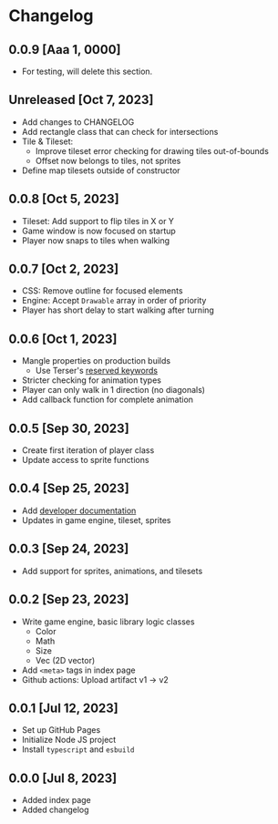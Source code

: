 # Changelog

## 0.0.9 [Aaa 1, 0000]

- For testing, will delete this section.

## Unreleased [Oct 7, 2023]

- Add changes to CHANGELOG
- Add rectangle class that can check for intersections
- Tile & Tileset:
    - Improve tileset error checking for drawing tiles out-of-bounds
    - Offset now belongs to tiles, not sprites
- Define map tilesets outside of constructor

## 0.0.8 [Oct 5, 2023]

- Tileset: Add support to flip tiles in X or Y
- Game window is now focused on startup
- Player now snaps to tiles when walking

## 0.0.7 [Oct 2, 2023]

- CSS: Remove outline for focused elements
- Engine: Accept `Drawable` array in order of priority
- Player has short delay to start walking after turning

## 0.0.6 [Oct 1, 2023]

- Mangle properties on production builds
    - Use Terser's [reserved keywords](https://github.com/terser/terser/blob/master/tools/domprops.js)
- Stricter checking for animation types
- Player can only walk in 1 direction (no diagonals)
- Add callback function for complete animation

## 0.0.5 [Sep 30, 2023]

- Create first iteration of player class
- Update access to sprite functions

## 0.0.4 [Sep 25, 2023]

- Add [developer documentation](https://pipmon.com/devs/)
- Updates in game engine, tileset, sprites

## 0.0.3 [Sep 24, 2023]

- Add support for sprites, animations, and tilesets

## 0.0.2 [Sep 23, 2023]

- Write game engine, basic library logic classes
    - Color
    - Math
    - Size
    - Vec (2D vector)
- Add `<meta>` tags in index page
- Github actions: Upload artifact v1 -> v2

## 0.0.1 [Jul 12, 2023]

- Set up GitHub Pages
- Initialize Node JS project
- Install `typescript` and `esbuild`

## 0.0.0 [Jul 8, 2023]

- Added index page
- Added changelog
